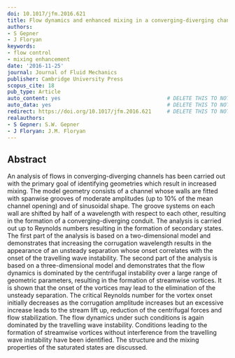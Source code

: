 ```yaml
---
doi: 10.1017/jfm.2016.621
title: Flow dynamics and enhanced mixing in a converging-diverging channel
authors:
- S Gepner
- J Floryan
keywords:
- flow control
- mixing enhancement
date: '2016-11-25'
journal: Journal of Fluid Mechanics
publisher: Cambridge University Press
scopus_cite: 18
pub_type: Article
auto_content: yes                                  # DELETE THIS TO NOT AUTO GENERATE CONTENT
auto_data: yes                                     # DELETE THIS TO NOT AUTO GENERATE METADATA
redirect: https://doi.org/10.1017/jfm.2016.621     # DELETE THIS TO NOT REDIRECT
realauthors:
- S Gepner: S.W. Gepner
- J Floryan: J.M. Floryan
---
```



## Abstract
An analysis of flows in converging-diverging channels has been carried out with the primary goal of identifying geometries which result in increased mixing. The model geometry consists of a channel whose walls are fitted with spanwise grooves of moderate amplitudes (up to 10% of the mean channel opening) and of sinusoidal shape. The groove systems on each wall are shifted by half of a wavelength with respect to each other, resulting in the formation of a converging-diverging conduit. The analysis is carried out up to Reynolds numbers resulting in the formation of secondary states. The first part of the analysis is based on a two-dimensional model and demonstrates that increasing the corrugation wavelength results in the appearance of an unsteady separation whose onset correlates with the onset of the travelling wave instability. The second part of the analysis is based on a three-dimensional model and demonstrates that the flow dynamics is dominated by the centrifugal instability over a large range of geometric parameters, resulting in the formation of streamwise vortices. It is shown that the onset of the vortices may lead to the elimination of the unsteady separation. The critical Reynolds number for the vortex onset initially decreases as the corrugation amplitude increases but an excessive increase leads to the stream lift up, reduction of the centrifugal forces and flow stabilization. The flow dynamics under such conditions is again dominated by the travelling wave instability. Conditions leading to the formation of streamwise vortices without interference from the travelling wave instability have been identified. The structure and the mixing properties of the saturated states are discussed.
